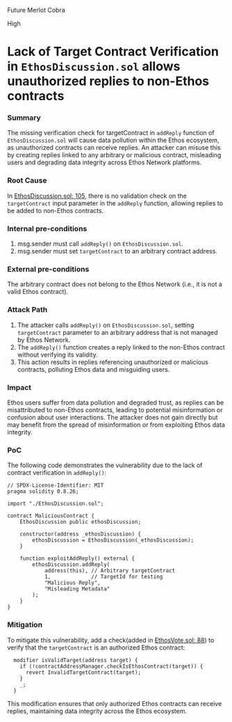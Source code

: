 Future Merlot Cobra

High

# Lack of Target Contract Verification in `EthosDiscussion.sol` allows unauthorized replies to non-Ethos contracts

### Summary

The missing verification check for targetContract in `addReply` function of `EthosDiscussion.sol` will cause data pollution within the Ethos ecosystem, as unauthorized contracts can receive replies. An attacker can misuse this by creating replies linked to any arbitrary or malicious contract, misleading users and degrading data integrity across Ethos Network platforms.

### Root Cause

In [EthosDiscussion.sol: 105](https://github.com/sherlock-audit/2024-10-ethos-network/blob/main/ethos/packages/contracts/contracts/EthosDiscussion.sol#L105), there is no validation check on the `targetContract` input parameter in the `addReply` function, allowing replies to be added to non-Ethos contracts.

### Internal pre-conditions

1. msg.sender must call `addReply()` on `EthosDiscussion.sol`.
2. msg.sender must set `targetContract` to an arbitrary contract address.

### External pre-conditions

The arbitrary contract does not belong to the Ethos Network (i.e., it is not a valid Ethos contract).

### Attack Path

1. The attacker calls `addReply()` on `EthosDiscussion.sol`, setting `targetContract` parameter to an arbitrary address that is not managed by Ethos Network.
2. The `addReply()` function creates a reply linked to the non-Ethos contract without verifying its validity.
3. This action results in replies referencing unauthorized or malicious contracts, polluting Ethos data and misguiding users.

### Impact

Ethos users suffer from data pollution and degraded trust, as replies can be misattributed to non-Ethos contracts, leading to potential misinformation or confusion about user interactions. The attacker does not gain directly but may benefit from the spread of misinformation or from exploiting Ethos data integrity.

### PoC

The following code demonstrates the vulnerability due to the lack of contract verification in `addReply()`:

```solidity
// SPDX-License-Identifier: MIT
pragma solidity 0.8.26;

import "./EthosDiscussion.sol";

contract MaliciousContract {
    EthosDiscussion public ethosDiscussion;

    constructor(address _ethosDiscussion) {
        ethosDiscussion = EthosDiscussion(_ethosDiscussion);
    }

    function exploitAddReply() external {
        ethosDiscussion.addReply(
            address(this), // Arbitrary targetContract
            1,             // TargetId for testing
            "Malicious Reply", 
            "Misleading Metadata"
        );
    }
}

```

### Mitigation

To mitigate this vulnerability, add a check(added in [EthosVote.sol: 88](https://github.com/sherlock-audit/2024-10-ethos-network/blob/main/ethos/packages/contracts/contracts/EthosVote.sol#L88)) to verify that the `targetContract` is an authorized Ethos contract:

```solidity
  modifier isValidTarget(address target) {
    if (!contractAddressManager.checkIsEthosContract(target)) {
      revert InvalidTargetContract(target);
    }
    _;
  }
```
This modification ensures that only authorized Ethos contracts can receive replies, maintaining data integrity across the Ethos ecosystem.